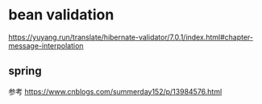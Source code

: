 # bean validation
https://yuyang.run/translate/hibernate-validator/7.0.1/index.html#chapter-message-interpolation
## spring 

参考 https://www.cnblogs.com/summerday152/p/13984576.html
